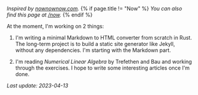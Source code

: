 
_Inspired by [nownownow.com](https://www.nownownow.com/about)._
{% if page.title != "Now" %} _You can also find this page at [/now](/now)._
{% endif %}

At the moment, I'm working on 2 things:

1. I'm writing a minimal Markdown to HTML converter from scratch in Rust. The long-term
   project is to build a static site generator like Jekyll, without any
   dependencies. I'm starting with the Markdown part.

2. I'm reading _Numerical Linear Algebra_ by Trefethen and Bau and working
   through the exercises. I hope to write some interesting articles once I'm
   done.

_Last update: 2023-04-13_
